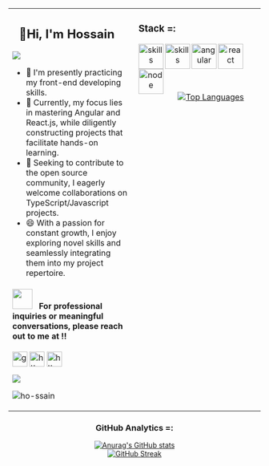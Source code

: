 
<table>
<tr>
<td width="50%" valign="top">
<div> 

  ##  &nbsp; **👋Hi, I'm Hossain**
  <img src="https://user-images.githubusercontent.com/74038190/212744287-14f66c13-5458-40dc-9244-8ff533fc8f4a.gif" />
  
- 🔭 I'm presently practicing my front-end developing skills.
- 🌱 Currently, my focus lies in mastering Angular and React.js, while diligently constructing projects that facilitate hands-on learning.
- 👯 Seeking to contribute to the open source community, I eagerly welcome collaborations on TypeScript/Javascript projects.
- 😄 With a passion for constant growth, I enjoy exploring novel skills and seamlessly integrating them into my project repertoire.

</div>

<div align="left">

<h4> <img src="https://media2.giphy.com/media/numE3A55vbpBuDCxnA/giphy.gif?cid=ecf05e47rze9471w0iriay9ubhrvdmam2cbwpobzooqnsopa&rid=giphy.gif&ct=s" width="40"> &nbsp; For professional inquiries or meaningful conversations, please reach out to me at !!</h4>
  
  <p align="left">
    <a href="awarehossain@gmail.com" target="blank"><img align="center" src="https://www.vectorlogo.zone/logos/gmail/gmail-icon.svg" alt="gmail" height="30" width="30" /></a>
    <a href="https://fb.com/https://www.facebook.com/hkonir" target="blank"><img align="center" src="https://raw.githubusercontent.com/rahuldkjain/github-profile-readme-generator/master/src/images/icons/Social/facebook.svg" alt="https://www.facebook.com/hkonir" height="30" width="30" /></a>
    <a href="https://www.hackerrank.com/https://www.hackerrank.com/aware_hossain" target="blank"><img align="center" src="https://raw.githubusercontent.com/rahuldkjain/github-profile-readme-generator/master/src/images/icons/Social/hackerrank.svg" alt="https://www.hackerrank.com/aware_hossain" height="30" width="30" /></a>
  </p>

  <p>
    <img src= 'https://capsule-render.vercel.app/api?type=rect&color=gradient&height=2.5'/>
  </p>


</div>




     

  <p align="left"> <img src="https://komarev.com/ghpvc/?username=ho-ssain&label=Profile%20views&color=0e75b6&style=flat" alt="ho-ssain" /> </p>


</td>

     
<td width="50%" valign="top">

  <div align="center">
  <h3 align="left"> Stack =: </h3>

  [<img src='https://user-images.githubusercontent.com/74038190/212284087-bbe7e430-757e-4901-90bf-4cd2ce3e1852.gif' width="50" height="50" alt="skills" align="left">](https://developer.mozilla.org/en-US/docs/Web/HTML)
  [<img src='https://user-images.githubusercontent.com/74038190/212257454-16e3712e-945a-4ca2-b238-408ad0bf87e6.gif' width="50" height="50" alt="skills" align="left">](https://developer.mozilla.org/en-US/)
  [<img src='https://user-images.githubusercontent.com/74038190/212280823-79088828-a258-4a4d-8d6c-96315d5a07af.gif' width="50" height="50" alt="angular" align="left">](https://angular.io/)
  [<img src='https://user-images.githubusercontent.com/74038190/212257467-871d32b7-e401-42e8-a166-fcfd7baa4c6b.gif' width="50" height="50" alt="react" align="left">](https://react.dev/)
  [<img src='https://user-images.githubusercontent.com/74038190/212257460-738ff738-247f-4445-a718-cdd0ca76e2db.gif' width="50" height="50" alt="node" align="left">](https://nodejs.org/en)
</div>

<br><br>
<br><br>
  
  <div align="center">
      <a href="https://github.com/ho-ssain/github-readme-stats">
  <img src="https://github-readme-stats.vercel.app/api/top-langs/?username=ho-ssain&langs_count=8&show_icons=true&locale=en&layout=pie&theme=github_dark" alt="Top Languages">
</a>
  </div>

<!--
  <img src="https://user-images.githubusercontent.com/74038190/240815616-7b282ec6-fcc3-4600-90a7-2c3140549f58.gif" width="300"> -->


</td>
</tr>
  
</table>





  <h3 align="center"> GitHub Analytics =: </h3>  
  <p align="center">
    <a href="https://github.com/ho-ssain/github-readme-stats">
      <img src="https://github-readme-stats.vercel.app/api?username=ho-ssain&show_icons=true&locale=en&theme=github_dark" alt="Anurag's GitHub stats">
    </a>
    <br/>
    <a href="https://git.io/streak-stats">
      <img src="https://streak-stats.demolab.com/?user=ho-ssain&theme=github-dark" alt="GitHub Streak">
    </a>
  </p>




 <!-- <h3>Featured Repository =: </h3> -->
<div align="center">
    <!-- info-hub 
    <a href="https://github.com/ho-ssain/info-hub#gh-dark-mode-only">
        <img src="https://github-readme-stats-gray-three.vercel.app/api/pin/?username=ho-ssain&repo=info-hub&theme=github_dark#gh-dark-mode-only" alt="info-hub">
    </a>
    <a href="https://github.com/ho-ssain/info-hub#gh-light-mode-only">
        <img src="https://github-readme-stats-gray-three.vercel.app/api/pin/?username=ho-ssain&repo=info-hub&theme=vue#gh-light-mode-only" alt="info-hub">
    </a>
  -->
</div> 
